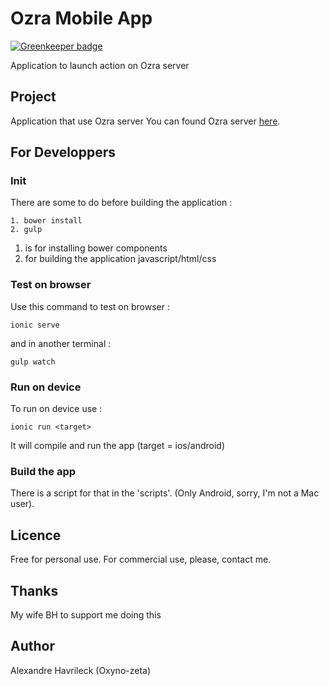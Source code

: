 # Ozra Mobile App

[![Greenkeeper badge](https://badges.greenkeeper.io/oxyno-zeta/Ozra-Mobile.svg)](https://greenkeeper.io/)

Application to launch action on Ozra server

## Project
Application that use Ozra server
You can found Ozra server [here](https://github.com/oxyno-zeta/Ozra).

## For Developpers
### Init
There are some to do before building the application : 
```
1. bower install
2. gulp
```
1. is for installing bower components
2. for building the application javascript/html/css

### Test on browser
Use this command to test on browser :
```
ionic serve
```
and in another terminal : 
```
gulp watch
```

### Run on device
To run on device use : 
```
ionic run <target> 
```
It will compile and run the app (target = ios/android)

### Build the app
There is a script for that in the 'scripts'. (Only Android, sorry, I'm not a Mac user).

## Licence
Free for personal use. For commercial use, please, contact me.

## Thanks
My wife BH to support me doing this

## Author
Alexandre Havrileck (Oxyno-zeta)
